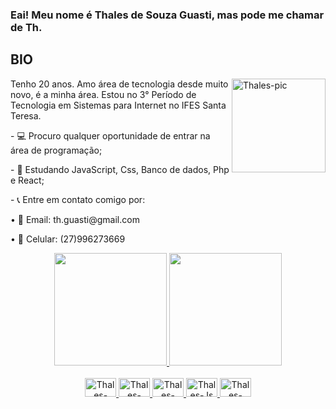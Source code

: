 ### Eai! Meu nome é Thales de Souza Guasti, mas pode me chamar de Th.
 

  
  ## BIO
<img align="right" alt="Thales-pic" height="150" src="https://cdn.discordapp.com/attachments/905507717249122324/1090994598089867305/IMG-20230327-WA0010.jpg">

<div>
 <p>Tenho 20 anos. Amo área de tecnologia desde muito novo, é a minha área. Estou no 3° Período de Tecnologia em Sistemas para Internet no IFES Santa Teresa.</p>
 <p>- 💻 Procuro qualquer oportunidade de entrar na área de programação;</p>
 <p>- 📍 Estudando JavaScript, Css, Banco de dados, Php e React;</p>
 <p>- 📞 Entre em contato comigo por:</p>
 <p>• 📧 Email: th.guasti@gmail.com</p>
 <p>• 📱 Celular: (27)996273669</p>
</div>  

<div align="center">
  <a href="https://github.com/Th-Guasti">
  <img height="180em" src="https://github-readme-stats.vercel.app/api?username=Th-Guasti&show_icons=true&theme=dark&include_all_commits=true&count_private=true"/>
  <img height="180em" src="https://github-readme-stats.vercel.app/api/top-langs/?username=Th-Guasti&layout=compact&langs_count=7&theme=dark"/>
</div>
  
<div align="center"><br>
  <img alt="Thales-VsCode" height="30" width="50" src="https://cdn.jsdelivr.net/gh/devicons/devicon/icons/vscode/vscode-original.svg">
  <img alt="Thales-HTML" height="30" width="50" src="https://cdn.jsdelivr.net/gh/devicons/devicon/icons/html5/html5-plain.svg">
  <img alt="Thales-CSS" height="30" width="50" src="https://cdn.jsdelivr.net/gh/devicons/devicon/icons/css3/css3-plain.svg">
  <img alt="Thales-Js" height="30" width="50" src="https://cdn.jsdelivr.net/gh/devicons/devicon/icons/javascript/javascript-original.svg">
  <img alt="Thales-Figma" height="30" width="50" src="https://cdn.jsdelivr.net/gh/devicons/devicon/icons/figma/figma-original.svg">  
 
</div>
